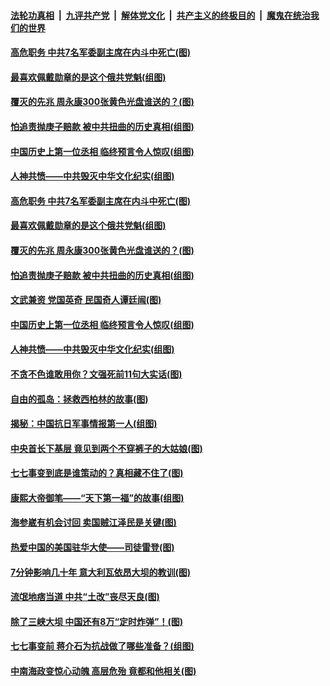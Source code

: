 

####  [法轮功真相](../../../../basic/blob/master/README.md?t=07100831) &nbsp;|&nbsp; [九评共产党](../../../../9ping.md/blob/master/README.md?t=07100831) &nbsp;|&nbsp; [解体党文化](../../../../jtdwh.md/blob/master/README.md?t=07100831)  &nbsp;|&nbsp; [共产主义的终极目的](../../../../gczydzjmd.md/blob/master/README.md?t=07100831) &nbsp;|&nbsp; [魔鬼在统治我们的世界](../../../../mgztzwmdsj.md/blob/master/README.md?t=07100831) 

#### [高危职务 中共7名军委副主席在内斗中死亡(图)](../pages/p6/937966.md?t=07100831) 

#### [最喜欢佩戴勋章的是这个俄共党魁(组图)](../pages/p6/938666.md?t=07100831) 

#### [覆灭的先兆 周永康300张黄色光盘谁送的？(图)](../pages/p6/938537.md?t=07100831) 

#### [怕追责抛庚子赔款 被中共扭曲的历史真相(组图)](../pages/p6/938779.md?t=07100831) 

#### [中国历史上第一位丞相 临终预言令人惊叹(组图)](../pages/p6/938665.md?t=07100831) 

#### [人神共愤——中共毁灭中华文化纪实(组图)](../pages/p6/938791.md?t=07100831) 

#### [高危职务 中共7名军委副主席在内斗中死亡(图)](../pages/p6/937966.md?t=07100831) 

#### [最喜欢佩戴勋章的是这个俄共党魁(组图)](../pages/p6/938666.md?t=07100831) 

#### [覆灭的先兆 周永康300张黄色光盘谁送的？(图)](../pages/p6/938537.md?t=07100831) 

#### [怕追责抛庚子赔款 被中共扭曲的历史真相(组图)](../pages/p6/938779.md?t=07100831) 

#### [文武兼资 党国英奇 民国奇人谭廷闿(图)](../pages/p6/938512.md?t=07100831) 

#### [中国历史上第一位丞相 临终预言令人惊叹(组图)](../pages/p6/938665.md?t=07100831) 

#### [人神共愤——中共毁灭中华文化纪实(组图)](../pages/p6/938791.md?t=07100831) 

#### [不贪不色谁敢用你？文强死前11句大实话(图)](../pages/p6/938533.md?t=07100831) 

#### [自由的孤岛：拯救西柏林的故事(图)](../pages/p6/938683.md?t=07100831) 

#### [揭秘：中国抗日军事情报第一人(组图)](../pages/p6/938662.md?t=07100831) 

#### [中央首长下基层 竟见到两个不穿裤子的大姑娘(图)](../pages/p6/937961.md?t=07100831) 

#### [七七事变到底是谁策动的？真相藏不住了(图)](../pages/p6/918522.md?t=07100831) 

#### [康熙大帝御笔——“天下第一福”的故事(组图)](../pages/p6/938350.md?t=07100831) 

#### [海参崴有机会讨回 卖国贼江泽民是关键(图)](../pages/p6/938782.md?t=07100831) 

#### [热爱中国的美国驻华大使——司徒雷登(图)](../pages/p6/934961.md?t=07100831) 

#### [7分钟影响几十年 意大利瓦依昂大坝的教训(图)](../pages/p6/937542.md?t=07100831) 

#### [流氓地痞当道 中共“土改”丧尽天良(图)](../pages/p6/937896.md?t=07100831) 

#### [除了三峡大坝 中国还有8万“定时炸弹”！(图)](../pages/p6/937540.md?t=07100831) 

#### [七七事变前 蒋介石为抗战做了哪些准备？(组图)](../pages/p6/938219.md?t=07100831) 

#### [中南海政变惊心动魄 高层危殆 竟都和他相关(图)](../pages/p6/937814.md?t=07100831) 

